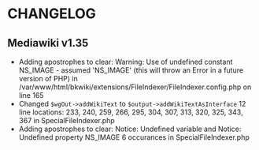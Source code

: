 # CHANGELOG

## Mediawiki v1.35

 - Adding apostrophes to clear: Warning: Use of undefined constant NS_IMAGE - assumed 'NS_IMAGE' (this will throw an Error in a future version of PHP) in /var/www/html/bkwiki/extensions/FileIndexer/FileIndexer.config.php on line 165
 - Changed ``` $wgOut->addWikiText ``` to ```$output->addWikiTextAsInterface``` 12 line locations: 233, 240, 259, 266, 295, 304, 307, 313, 320, 325, 343, 367 in SpecialFileIndexer.php
  - Adding apostrophes to clear: Notice: Undefined variable and Notice: Undefined property NS_IMAGE 6 occurances in SpecialFileIndexer.php
